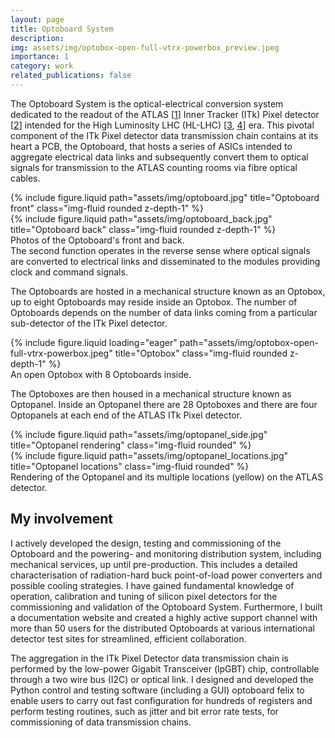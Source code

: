 ```yaml
---
layout: page
title: Optoboard System
description: 
img: assets/img/optobox-open-full-vtrx-powerbox_preview.jpeg
importance: 1
category: work
related_publications: false
---
```


The Optoboard System is the optical-electrical conversion system dedicated to the readout of the ATLAS [[1](https://doi.org/10.1088/1748-0221/3/08/S08003)] Inner Tracker (ITk) Pixel detector [[2](https://cds.cern.ch/record/2285585)] intended for the High Luminosity LHC (HL-LHC) [[3](https://e-publishing.cern.ch/index.php/CYRM/issue/view/127), [4](https://www.worldscientific.com/doi/abs/10.1142/9581)] era.
This pivotal component of the ITk Pixel detector data transmission chain contains at its heart a PCB, the Optoboard, that hosts a series of ASICs intended to aggregate electrical data links and subsequently convert them to optical signals for transmission to the ATLAS counting rooms via fibre optical cables.
<div class="row justify-content-sm-center">
    <div class="col-sm mt-3 mt-md-0">
        {% include figure.liquid path="assets/img/optoboard.jpg" title="Optoboard front" class="img-fluid rounded z-depth-1" %}
    </div>
    <div class="col-sm mt-3 mt-md-0">
        {% include figure.liquid path="assets/img/optoboard_back.jpg" title="Optoboard back" class="img-fluid rounded z-depth-1" %}
    </div>
</div>
<div class="caption">
    Photos of the Optoboard's front and back.
</div>
The second function operates in the reverse sense where optical signals are converted to electrical links and disseminated to the modules providing clock and command signals.

The Optoboards are hosted in a mechanical structure known as an Optobox, up to eight Optoboards may reside inside an Optobox.
The number of Optoboards depends on the number of data links coming from a particular sub-detector of the ITk Pixel detector.

<div class="row justify-content-sm-center">
    <div class="col-sm-9 mt-3 mt-md-0">
        {% include figure.liquid loading="eager" path="assets/img/optobox-open-full-vtrx-powerbox.jpeg" title="Optobox" class="img-fluid rounded z-depth-1" %}
    </div>
</div>
<div class="caption">
    An open Optobox with 8 Optoboards inside.
</div>

The Optoboxes are then housed in a mechanical structure known as Optopanel.
Inside an Optopanel there are 28 Optoboxes and there are four Optopanels at each end of the ATLAS ITk Pixel detector.

<div class="row justify-content-sm-center">
    <div class="col-sm-7 mt-3 mt-md-0">
        {% include figure.liquid path="assets/img/optopanel_side.jpg" title="Optopanel rendering" class="img-fluid rounded" %}
    </div>
    <div class="col-sm-5 mt-3 mt-md-0">
        {% include figure.liquid path="assets/img/optopanel_locations.jpg" title="Optopanel locations" class="img-fluid rounded" %}
    </div>
</div>
<div class="caption">
    Rendering of the Optopanel and its multiple locations (yellow) on the ATLAS detector.
</div>

## My involvement

I actively developed the design, testing and commissioning of the Optoboard and the powering- and monitoring distribution system, including mechanical services, up until pre-production.
This includes a detailed characterisation of radiation-hard buck point-of-load power
converters and possible cooling strategies.
I have gained fundamental knowledge of operation, calibration and tuning of silicon pixel detectors for the commissioning and validation of the Optoboard System.
Furthermore, I built a documentation website and created a highly active support channel with more
than 50 users for the distributed Optoboards at various international detector test sites for streamlined,
efficient collaboration.

The aggregation in the ITk Pixel Detector data transmission chain is performed by the low-power Gigabit
Transceiver (lpGBT) chip, controllable through a two wire bus (I2C) or optical link.
I designed and developed the Python control and testing software (including a GUI) optoboard felix to enable users
to carry out fast configuration for hundreds of registers and perform testing routines, such as jitter and bit error rate
tests, for commissioning of data transmission chains.